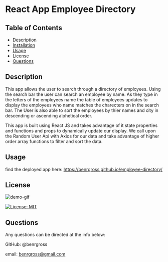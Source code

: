 # React App Employee Directory

## Table of Contents

- [Description](#description)
- [Installation](#installation)
- [Usage](#usage)
- [License](#license)
- [Questions](#questions)

## Description

This app allows the user to search through a directory of employees. Using the search bar the user can search an employee by name. As they type in the letters of the employees name the table of employees updates to display the employees who name matches the charecters on in the search bar. The User is also able to sort the employees by thier names and city in descending or ascending alphetical order.

This app is built using React JS and takes advantage of it state properties and functions and props to dynamically update our display. We call upon the Random User Api with Axios for our data and take advantage of higher order array functions to filter and sort the data.

## Usage

find the deployed app here: https://benrgross.github.io/employee-directory/

## License

![demo-gif](/employee-dir.gif)

[![License: MIT](https://img.shields.io/badge/License-MIT-yellow.svg)](https://opensource.org/licenses/MIT)

## Questions

Any questions can be directed at the info below:

GitHub: @benrgross

email: benrgross@gmail.com
